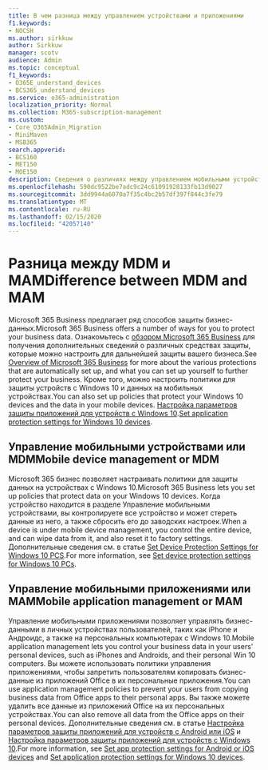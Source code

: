 ```yaml
---
title: В чем разница между управлением устройствами и приложениями
f1.keywords:
- NOCSH
ms.author: sirkkuw
author: Sirkkuw
manager: scotv
audience: Admin
ms.topic: conceptual
f1_keywords:
- O365E_understand_devices
- BCS365_understand_devices
ms.service: o365-administration
localization_priority: Normal
ms.collection: M365-subscription-management
ms.custom:
- Core_O365Admin_Migration
- MiniMaven
- MSB365
search.appverid:
- BCS160
- MET150
- MOE150
description: Сведения о различиях между управлением мобильными устройствами и управлением мобильными приложениями, а также MDM и MAM.
ms.openlocfilehash: 590dc9522be7adc9c24c61091928133fb13d9027
ms.sourcegitcommit: 3dd9944a6070a7f35c4bc2b57df397f844c3fe79
ms.translationtype: MT
ms.contentlocale: ru-RU
ms.lasthandoff: 02/15/2020
ms.locfileid: "42057140"
---
```

# <a name="difference-between-mdm-and-mam"></a><span data-ttu-id="e5bb6-103">Разница между MDM и MAM</span><span class="sxs-lookup"><span data-stu-id="e5bb6-103">Difference between MDM and MAM</span></span>

<span data-ttu-id="e5bb6-104">Microsoft 365 Business предлагает ряд способов защиты бизнес-данных.</span><span class="sxs-lookup"><span data-stu-id="e5bb6-104">Microsoft 365 Business offers a number of ways for you to protect your business data.</span></span> <span data-ttu-id="e5bb6-105">Ознакомьтесь с [обзором Microsoft 365 Business](../microsoft-365-business-overview.md) для получения дополнительных сведений о различных средствах защиты, которые можно настроить для дальнейшей защиты вашего бизнеса.</span><span class="sxs-lookup"><span data-stu-id="e5bb6-105">See [Overview of Microsoft 365 Business](../microsoft-365-business-overview.md) for more about the various protections that are automatically set up, and what you can set up yourself to further protect your business.</span></span> <span data-ttu-id="e5bb6-106">Кроме того, можно настроить политики для защиты устройств с Windows 10 и данных на мобильных устройствах.</span><span class="sxs-lookup"><span data-stu-id="e5bb6-106">You can also set up policies that protect your Windows 10 devices and the data in your mobile devices.</span></span>
<span data-ttu-id="e5bb6-107">[Настройка параметров защиты приложений для устройств с Windows 10](../protection-settings-for-windows-10-devices.md).</span><span class="sxs-lookup"><span data-stu-id="e5bb6-107">[Set application protection settings for Windows 10 devices](../protection-settings-for-windows-10-devices.md).</span></span>

## <a name="mobile-device-management-or-mdm"></a><span data-ttu-id="e5bb6-108">Управление мобильными устройствами или MDM</span><span class="sxs-lookup"><span data-stu-id="e5bb6-108">Mobile device management or MDM</span></span>

<span data-ttu-id="e5bb6-109">Microsoft 365 бизнес позволяет настраивать политики для защиты данных на устройствах с Windows 10.</span><span class="sxs-lookup"><span data-stu-id="e5bb6-109">Microsoft 365 Business lets you set up policies that protect data on your Windows 10 devices.</span></span> <span data-ttu-id="e5bb6-110">Когда устройство находится в разделе Управление мобильными устройствами, вы контролируете все устройство и может стереть данные из него, а также сбросить его до заводских настроек.</span><span class="sxs-lookup"><span data-stu-id="e5bb6-110">When a device is under mobile device management, you control the entire device, and can wipe data from it, and also reset it to factory settings.</span></span> <span data-ttu-id="e5bb6-111">Дополнительные сведения см. в статье [Set Device Protection Settings for Windows 10 PCS](../protection-settings-for-windows-10-pcs.md).</span><span class="sxs-lookup"><span data-stu-id="e5bb6-111">For more information, see [Set device protection settings for Windows 10 PCs](../protection-settings-for-windows-10-pcs.md).</span></span>

## <a name="mobile-application-management-or-mam"></a><span data-ttu-id="e5bb6-112">Управление мобильными приложениями или MAM</span><span class="sxs-lookup"><span data-stu-id="e5bb6-112">Mobile application management or MAM</span></span>

<span data-ttu-id="e5bb6-113">Управление мобильными приложениями позволяет управлять бизнес-данными в личных устройствах пользователей, таких как iPhone и Андроидс, а также на персональных компьютерах с Windows 10.</span><span class="sxs-lookup"><span data-stu-id="e5bb6-113">Mobile application management lets you control your business data in your users' personal devices, such as iPhones and Androids, and their personal Win 10 computers.</span></span> <span data-ttu-id="e5bb6-114">Вы можете использовать политики управления приложениями, чтобы запретить пользователям копировать бизнес-данные из приложений Office в их персональные приложения.</span><span class="sxs-lookup"><span data-stu-id="e5bb6-114">You can use application management policies to prevent your users from copying business data from Office apps to their personal apps.</span></span> <span data-ttu-id="e5bb6-115">Вы также можете удалить все данные из приложений Office на их персональных устройствах.</span><span class="sxs-lookup"><span data-stu-id="e5bb6-115">You can also remove all data from the Office apps on their personal devices.</span></span> <span data-ttu-id="e5bb6-116">Дополнительные сведения см. в статье [Настройка параметров защиты приложений для устройств с Android или iOS](../app-protection-settings-for-android-and-ios.md) и [Настройка параметров защиты приложений для устройств с Windows 10](../protection-settings-for-windows-10-devices.md).</span><span class="sxs-lookup"><span data-stu-id="e5bb6-116">For more information, see [Set app protection settings for Android or iOS devices](../app-protection-settings-for-android-and-ios.md) and [Set application protection settings for Windows 10 devices](../protection-settings-for-windows-10-devices.md).</span></span>
